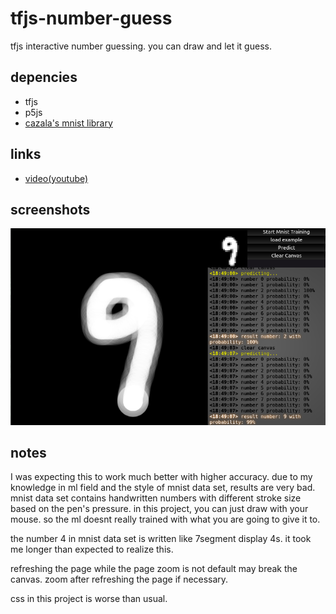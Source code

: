 # tfjs-number-guess
 tfjs interactive number guessing. you can draw and let it guess.

 ## depencies
 - tfjs
 - p5js
 - [cazala's mnist library](https://github.com/cazala/mnist)
 
 ## links
 - [video(youtube)](https://youtu.be/kw6w2QdhvfU)


 ## screenshots
![project screenshot](screenshot.png)

## notes
I was expecting this to work much better with higher accuracy. due to my knowledge in ml field and the style of mnist data set, results are very bad. mnist data set contains handwritten numbers with different stroke size based on the pen's pressure. in this project, you can just draw with your mouse. so the ml doesnt really trained with what you are going to give it to.

the number 4 in mnist data set is written like 7segment display 4s. it took me longer than expected to realize this.

refreshing the page while the page zoom is not default may break the canvas. zoom after refreshing the page if necessary.

css in this project is worse than usual. 

